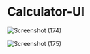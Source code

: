 # Calculator-UI
<!-- Visit <a href="https://vikrant-v28.github.io/Calculator-UI-0.1/">Here</a> -->

![Screenshot (174)](https://user-images.githubusercontent.com/85709371/148983222-09ffed5b-b63f-4aff-8b76-5b7be34956c9.png)

![Screenshot (175)](https://user-images.githubusercontent.com/85709371/148983360-a447e8a1-334d-4f16-9bd6-a473b9620048.png)
